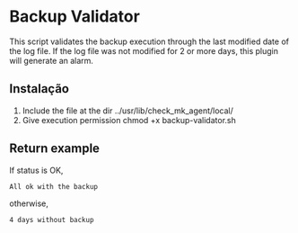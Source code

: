 # Backup Validator
This script validates the backup execution through the last modified date of the log file. If the log file was not modified for 2 or more days, this plugin will generate an alarm.

## Instalação

1. Include the file at the dir ../usr/lib/check_mk_agent/local/
2. Give execution permission chmod +x backup-validator.sh

## Return example
If status is OK,

    All ok with the backup

otherwise,

    4 days without backup
